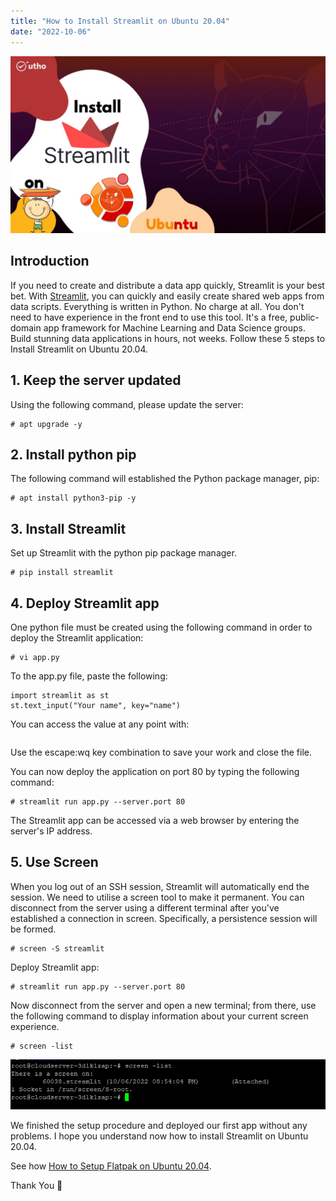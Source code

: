 ```yaml
---
title: "How to Install Streamlit on Ubuntu 20.04"
date: "2022-10-06"
---
```


![](images/How-to-Install-Streamlit-on-Ubuntu-20.04_utho.jpg)

## Introduction

If you need to create and distribute a data app quickly, Streamlit is your best bet. With [Streamlit](https://streamlit.io/), you can quickly and easily create shared web apps from data scripts. Everything is written in Python. No charge at all. You don't need to have experience in the front end to use this tool. It's a free, public-domain app framework for Machine Learning and Data Science groups. Build stunning data applications in hours, not weeks. Follow these 5 steps to Install Streamlit on Ubuntu 20.04.

## 1\. Keep the server updated

Using the following command, please update the server:

```
# apt upgrade -y
```

## 2\. Install python pip

The following command will established the Python package manager, pip:

```
# apt install python3-pip -y
```

## 3\. Install Streamlit

Set up Streamlit with the python pip package manager.

```
# pip install streamlit
```

## 4\. Deploy Streamlit app

One python file must be created using the following command in order to deploy the Streamlit application:

```
# vi app.py
```

To the app.py file, paste the following:

```
import streamlit as st
st.text_input("Your name", key="name")

```
You can access the value at any point with:
```st.session_state.name
```

Use the escape:wq key combination to save your work and close the file.

You can now deploy the application on port 80 by typing the following command:

```
# streamlit run app.py --server.port 80
```

The Streamlit app can be accessed via a web browser by entering the server's IP address.

## 5\. Use Screen

When you log out of an SSH session, Streamlit will automatically end the session. We need to utilise a screen tool to make it permanent. You can disconnect from the server using a different terminal after you've established a connection in screen. Specifically, a persistence session will be formed.

```
# screen -S streamlit
```

Deploy Streamlit app:

```
# streamlit run app.py --server.port 80
```

Now disconnect from the server and open a new terminal; from there, use the following command to display information about your current screen experience.

```
# screen -list
```

![command output](images/image-256.png)

We finished the setup procedure and deployed our first app without any problems. I hope you understand now how to install Streamlit on Ubuntu 20.04.

See how [How to Setup Flatpak on Ubuntu 20.04](https://utho.com/docs/tutorial/how-to-setup-flatpak-on-ubuntu-20-04/).

Thank You 🙂
